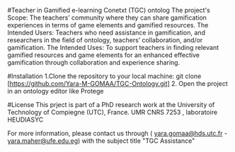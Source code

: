 #Teacher in Gamified e-learning Conetxt (TGC) ontolog
The project's Scope: The teachers’ community where they can share gamification experiences in terms of game elements and gamified resources.
The Intended Users: Teachers who need assistance in gamification, and researchers in the field of ontology, teachers’ collaboration, and/or gamification.
The Intended Uses: To support teachers in finding relevant gamified resources and game elements for an enhanced effective gamification through collaboration and experience sharing.

#Installation
1.Clone the repository to your local machine:
   git clone [https://github.com/Yara-M-GOMAA/TGC-Ontology.git]
2. Open the project in an ontology editor like Protege

#License
This prject is part of a PhD research work at the University of Technology of Compiegne (UTC), France. UMR CNRS 7253 , laboratoire HEUDIASYC

For more information, please contact us through ( yara.gomaa@hds.utc.fr - yara.maher@ufe.edu.eg) with the subject title "TGC Assistance"

